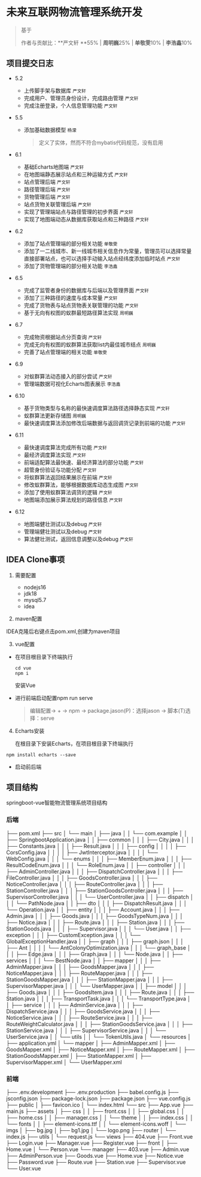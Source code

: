 # 未来互联网物流管理系统开发

> 基于
>
> 作者与贡献比：**严文轩 **55% | **周明巍**25% | **单敬雯**10% | **李浩鑫**10%

## 项目提交日志



- 5.2
  
  - 上传脚手架与数据库 `严文轩`
  - 完成用户、管理员身份设计，完成路由管理 `严文轩`
  - 完成注册登录，个人信息管理功能 `严文轩`
  
- 5.5

  - 添加基础数据模型 `杨濛`

    > 定义了实体，然而不符合mybatis代码规范，没有启用

- 6.1

  - 基础Echarts地图端 `严文轩`
  - 在地图端静态展示站点和三种运输方式 `严文轩`
  - 站点管理后端 `严文轩`
  - 路径管理后端 `严文轩`
  - 货物管理后端 `严文轩`
  - 站点货物关联管理后端 `严文轩`
  - 实现了管理端站点与路径管理的初步界面 `严文轩`
  - 实现了地图端动态从数据库获取站点和三种路径 `严文轩`

- 6.2

  - 添加了站点管理端的部分相关功能 `单敬雯`
  - 添加了一二线城市、新一线城市相关信息作为常量，管理员可以选择常量直接部署站点，也可以选择手动输入站点经纬度添加临时站点  `严文轩`
  - 添加了货物管理端的部分相关功能 `李浩鑫`

- 6.5

  - 完成了监管者身份的数据库与后端以及管理界面  `严文轩`
  - 添加了三种路径的速度与成本常量  `严文轩`
  - 完成了货物表与站点货物表关联管理的功能  `严文轩`
  - 基于无向有权图的蚁群最短路径算法实现  `周明巍`

- 6.7

  - 完成物资根据站点分页查询  `严文轩`
  - 完成无向有权图的蚁群算法获取list内最佳城市结点 `周明巍`
  - 完善了站点管理端的相关功能 `单敬雯`

- 6.9

  -  对蚁群算法动态接入的部分尝试  `严文轩`
  - 管理端数据可视化Echarts图表展示 `李浩鑫`

- 6.10

  - 基于货物类型与名称的最快速调度算法路径选择静态实现  `严文轩`
  - 蚁群算法更新存储图 `周明巍`
  - 最快速调度算法添加修改后端数据与返回调货记录到前端的功能  `严文轩`

- 6.11

  - 最快速调度算法完成所有功能  `严文轩`
  - 最经济调度算法实现  `严文轩`
  - 前端适配算法最快速、最经济算法的部分功能 `严文轩`
  - 超管身份验证与功能分配 `严文轩`
  - 将蚁群算法返回结果展示在前端 `严文轩`
  - 修改蚁群算法，能够根据数据库动态生成图 `严文轩`
  - 添加了使用蚁群算法调货的逻辑 `严文轩`
  - 地图端添加展示算法规划的路径信息 `严文轩`

- 6.12

  - 地图端健壮测试以及debug `严文轩`
  - 管理端健壮测试以及debug `严文轩`
  - 算法健壮测试，返回信息调整以及debug `严文轩`




## IDEA Clone事项

1. 需要配置
   - nodejs16
   - jdk18
   - mysql5.7
   - idea



2. maven配置

IDEA克隆后右键点击pom.xml,创建为maven项目





3. vue配置

- 在项目根目录下终端执行

  ```
  cd vue
  npm i
  ```

  安装Vue

- 进行前端启动配置npm run serve

  > 编辑配置-> + -> npm -> package.jason(P)：选择jason -> 脚本(T)选择：serve



4. Echarts安装

   在根目录下安装Echarts，在项目根目录下终端执行

```
npm install echarts --save
```



- 启动前后端



## 项目结构

springboot-vue智能物流管理系统项目结构

### 后端

├── pom.xml
├── src
│   └── main
│       ├── java
│       │   └── com.example
│       │       ├── SpringbootApplication.java
│       │       ├── common
│       │       │   ├── City.java
│       │       │   ├── Constants.java
│       │       │   ├── Result.java
│       │       │   ├── config
│       │       │   │   ├── CorsConfig.java
│       │       │   │   ├── JwtInterceptor.java
│       │       │   │   └── WebConfig.java
│       │       │   └── enums
│       │       │       ├── MemberEnum.java
│       │       │       ├── ResultCodeEnum.java
│       │       │       └── RoleEnum.java
│       │       ├── controller
│       │       │   ├── AdminController.java
│       │       │   ├── DispatchController.java
│       │       │   ├── FileController.java
│       │       │   ├── GoodsController.java
│       │       │   ├── NoticeController.java
│       │       │   ├── RouteController.java
│       │       │   ├── StationController.java
│       │       │   ├── StationGoodsController.java
│       │       │   ├── SupervisorController.java
│       │       │   └── UserController.java
│       │       ├── dispatch
│       │       │   └── PathNode.java
│       │       ├── dto
│       │       │   ├── DispatchResult.java
│       │       │   └── Operation.java
│       │       ├── entity
│       │       │   ├── Account.java
│       │       │   ├── Admin.java
│       │       │   ├── Goods.java
│       │       │   ├── GoodsTypeNum.java
│       │       │   ├── Notice.java
│       │       │   ├── Route.java
│       │       │   ├── Station.java
│       │       │   ├── StationGoods.java
│       │       │   ├── Supervisor.java
│       │       │   └── User.java
│       │       ├── exception
│       │       │   ├── CustomException.java
│       │       │   └── GlobalExceptionHandler.java
│       │       ├── graph
│       │       │   ├── graph.json
│       │       │   ├── Ant
│       │       │   │   └── AntColonyOptimization.java
│       │       │   └── graph_base
│       │       │       ├── Edge.java
│       │       │       ├── Graph.java
│       │       │       └── Node.java
│       │       ├── services
│       │       │   └── BestNode.java
│       │       ├── mapper
│       │       │   ├── AdminMapper.java
│       │       │   ├── GoodsMapper.java
│       │       │   ├── NoticeMapper.java
│       │       │   ├── RouteMapper.java
│       │       │   ├── StationGoodsMapper.java
│       │       │   ├── StationMapper.java
│       │       │   ├── SupervisorMapper.java
│       │       │   └── UserMapper.java
│       │       ├── model
│       │       │   ├── Goods.java
│       │       │   ├── GoodsItem.java
│       │       │   ├── Route.java
│       │       │   ├── Station.java
│       │       │   ├── TransportTask.java
│       │       │   └── TransportType.java
│       │       ├── service
│       │       │   ├── AdminService.java
│       │       │   ├── DispatchService.java
│       │       │   ├── GoodsService.java
│       │       │   ├── NoticeService.java
│       │       │   ├── RouteService.java
│       │       │   ├── RouteWeightCalculator.java
│       │       │   ├── StationGoodsService.java
│       │       │   ├── StationService.java
│       │       │   ├── SupervisorService.java
│       │       │   └── UserService.java
│       │       └── utils
│       │           └── TokenUtils.java
│       └── resources
│           ├── application.yml
│           └── mapper
│               ├── AdminMapper.xml
│               ├── GoodsMapper.xml
│               ├── NoticeMapper.xml
│               ├── RouteMapper.xml
│               ├── StationGoodsMapper.xml
│               ├── StationMapper.xml
│               ├── SupervisorMapper.xml
│               └── UserMapper.xml



### 前端

├── .env.development
├── .env.production
├── babel.config.js
├── jsconfig.json
├── package-lock.json
├── package.json
├── vue.config.js
├── public
│   ├── favicon.ico
│   └── index.html
└── src
    ├── App.vue
    ├── main.js
    ├── assets
    │   ├── css
    │   │   ├── front.css
    │   │   ├── global.css
    │   │   ├── home.css
    │   │   ├── manager.css
    │   │   └── theme
    │   │       ├── index.css
    │   │       └── fonts
    │   │           ├── element-icons.ttf
    │   │           └── element-icons.woff
    │   └── imgs
    │       ├── bg.jpg
    │       ├── bg1.jpg
    │       └── logo.png
    ├── router
    │   └── index.js
    ├── utils
    │   └── request.js
    └── views
        ├── 404.vue
        ├── Front.vue
        ├── Login.vue
        ├── Manager.vue
        ├── Register.vue
        ├── front
        │   ├── Home.vue
        │   └── Person.vue
        └── manager
            ├── 403.vue
            ├── Admin.vue
            ├── AdminPerson.vue
            ├── Goods.vue
            ├── Home.vue
            ├── Notice.vue
            ├── Password.vue
            ├── Route.vue
            ├── Station.vue
            ├── Supervisor.vue
            └── User.vue



